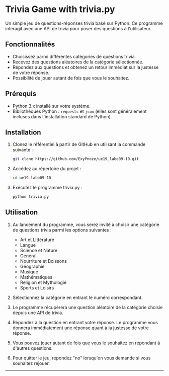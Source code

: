 # Trivia Game with trivia.py

Un simple jeu de questions-réponses trivia basé sur Python. Ce programme interagit avec une API de trivia pour poser des questions à l'utilisateur.

## Fonctionnalités

- Choisissez parmi différentes catégories de questions trivia.
- Recevez des questions aléatoires de la catégorie sélectionnée.
- Répondez aux questions et obtenez un retour immédiat sur la justesse de votre réponse.
- Possibilité de jouer autant de fois que vous le souhaitez.

## Prérequis

- Python 3.x installé sur votre système.
- Bibliothèques Python : `requests` et `json` (elles sont généralement incluses dans l'installation standard de Python).

## Installation

1. Clonez le référentiel à partir de GitHub en utilisant la commande suivante :

   ```bash
   git clone https://github.com/ExyPnoze/ue19_labo09-10.git
   ```

2. Accédez au répertoire du projet :

   ```bash
   cd ue19_labo09-10
   ```

3. Exécutez le programme trivia.py :

   ```bash
   python trivia.py
   ```

## Utilisation

1. Au lancement du programme, vous serez invité à choisir une catégorie de questions trivia parmi les options suivantes :

   - Art et Littérature
   - Langue
   - Science et Nature
   - Général
   - Nourriture et Boissons
   - Géographie
   - Musique
   - Mathématiques
   - Religion et Mythologie
   - Sports et Loisirs

2. Sélectionnez la catégorie en entrant le numéro correspondant.

3. Le programme récupérera une question aléatoire de la catégorie choisie depuis une API de trivia.

4. Répondez à la question en entrant votre réponse. Le programme vous donnera immédiatement une réponse quant à la justesse de votre réponse.

5. Vous pouvez jouer autant de fois que vous le souhaitez en répondant à d'autres questions.

6. Pour quitter le jeu, répondez "no" lorsqu'on vous demande si vous souhaitez rejouer.

---
